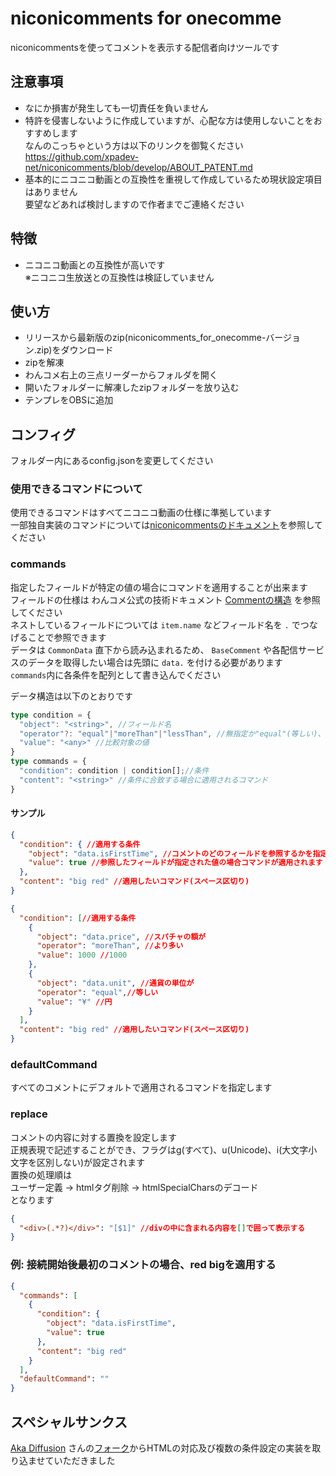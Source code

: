 # niconicomments for onecomme


niconicommentsを使ってコメントを表示する配信者向けツールです

## 注意事項
- なにか損害が発生しても一切責任を負いません
- 特許を侵害しないように作成していますが、心配な方は使用しないことをおすすめします  
なんのこっちゃという方は以下のリンクを御覧ください  
  https://github.com/xpadev-net/niconicomments/blob/develop/ABOUT_PATENT.md
- 基本的にニコニコ動画との互換性を重視して作成しているため現状設定項目はありません  
要望などあれば検討しますので作者までご連絡ください

## 特徴
- ニコニコ動画との互換性が高いです  
※ニコニコ生放送との互換性は検証していません

## 使い方
- リリースから最新版のzip(niconicomments_for_onecomme-バージョン.zip)をダウンロード
- zipを解凍
- わんコメ右上の三点リーダーからフォルダを開く
- 開いたフォルダーに解凍したzipフォルダーを放り込む
- テンプレをOBSに追加

## コンフィグ

フォルダー内にあるconfig.jsonを変更してください  
### 使用できるコマンドについて
使用できるコマンドはすべてニコニコ動画の仕様に準拠しています    
一部独自実装のコマンドについては[niconicommentsのドキュメント](https://xpadev-net.github.io/niconicomments/#commands)を参照してください

### commands

指定したフィールドが特定の値の場合にコマンドを適用することが出来ます  
フィールドの仕様は わんコメ公式の技術ドキュメント [Commentの構造](https://onecomme.com/docs/developer/comment-json) を参照してください  
ネストしているフィールドについては `item.name` などフィールド名を `.` でつなげることで参照できます  
データは `CommonData` 直下から読み込まれるため、 `BaseComment` や各配信サービスのデータを取得したい場合は先頭に `data.` を付ける必要があります  
`commands`内に各条件を配列として書き込んでください

データ構造は以下のとおりです
```typescript
type condition = {
  "object": "<string>", //フィールド名
  "operator"?: "equal"|"moreThan"|"lessThan", //無指定か"equal"(等しい)、"moreThan"(より多い)、"lessThan"(未満)のいずれかを指定することができます。指定しなかった場合はequalとして処理されます
  "value": "<any>" //比較対象の値
}
type commands = {
  "condition": condition | condition[];//条件
  "content": "<string>" //条件に合致する場合に適用されるコマンド
}
```
#### サンプル
```json
{
  "condition": { //適用する条件
    "object": "data.isFirstTime", //コメントのどのフィールドを参照するかを指定してください
    "value": true //参照したフィールドが指定された値の場合コマンドが適用されます
  },
  "content": "big red" //適用したいコマンド(スペース区切り)
}
```
```json
{
  "condition": [//適用する条件
    { 
      "object": "data.price", //スパチャの額が
      "operator": "moreThan", //より多い
      "value": 1000 //1000
    },
    {
      "object": "data.unit", //通貨の単位が
      "operator": "equal",//等しい
      "value": "¥" //円
    }
  ],
  "content": "big red" //適用したいコマンド(スペース区切り)
}
```

### defaultCommand
すべてのコメントにデフォルトで適用されるコマンドを指定します

### replace
コメントの内容に対する置換を設定します  
正規表現で記述することができ、フラグはg(すべて)、u(Unicode)、i(大文字小文字を区別しない)が設定されます  
置換の処理順は  
ユーザー定義 → htmlタグ削除 → htmlSpecialCharsのデコード  
となります
```json
{
  "<div>(.*?)</div>": "[$1]" //divの中に含まれる内容を[]で囲って表示する
}
```

### 例: 接続開始後最初のコメントの場合、red bigを適用する
```json
{
  "commands": [
    {
      "condition": {
        "object": "data.isFirstTime",
        "value": true
      },
      "content": "big red"
    }
  ],
  "defaultCommand": ""
}
```


## スペシャルサンクス
[Aka Diffusion](https://github.com/aka7774) さんの[フォーク](https://github.com/aka7774/niconicomments-for-onecomme)からHTMLの対応及び複数の条件設定の実装を取り込ませていただきました